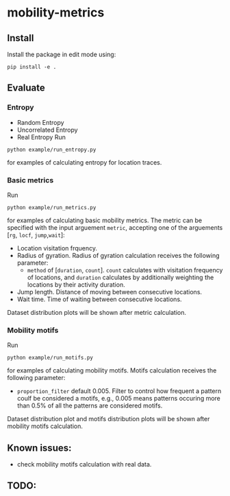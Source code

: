 # mobility-metrics

## Install

Install the package in edit mode using:
```
pip install -e .
```

## Evaluate

### Entropy
- Random Entropy
- Uncorrelated Entropy
- Real Entropy
Run 
```
python example/run_entropy.py
```
for examples of calculating entropy for location traces. 

### Basic metrics
Run 
```
python example/run_metrics.py
```
for examples of calculating basic mobility metrics. The metric can be specified with the input arguement `metric`, accepting one of the  arguements [`rg`, `locf`, `jump`,`wait`]: 
- Location visitation frquency. 
- Radius of gyration. Radius of gyration calculation receives the following parameter:
    - `method` of [`duration`, `count`]. `count` calculates with visitation frequency of locations, and `duration` calculates by additionally weighting the locations by their activity duration.
- Jump length. Distance of moving between consecutive locations. 
- Wait time. Time of waiting between consecutive locations. 

Dataset distribution plots will be shown after metric calculation. 

### Mobility motifs
Run 
```
python example/run_motifs.py
```
for examples of calculating mobility motifs. Motifs calculation receives the following parameter:
- `proportion_filter` default 0.005. Filter to control how frequent a pattern coulf be considered a motifs, e.g., 0.005 means patterns occuring more than 0.5% of all the patterns are considered motifs.

Dataset distribution plot and motifs distribution plots will be shown after mobility motifs calculation.

## Known issues:
- check mobility motifs calculation with real data. 

## TODO:

